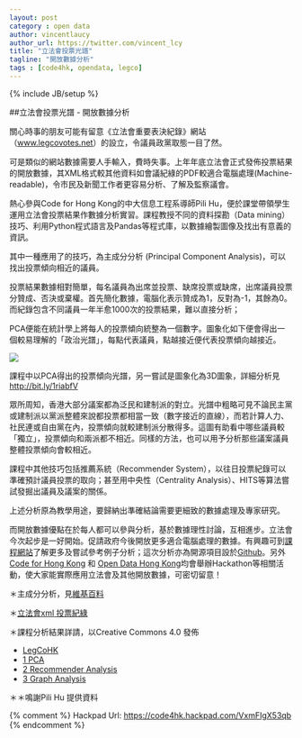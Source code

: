 ```yaml
---
layout: post
category : open data
author: vincentlaucy
author_url: https://twitter.com/vincent_lcy
title: "立法會投票光譜"
tagline: "開放數據分析"
tags : [code4hk, opendata, legco]
---
```

{% include JB/setup %}


##立法會投票光譜 - 開放數據分析

關心時事的朋友可能有留意《立法會重要表決紀錄》網站 （<u>www.legcovotes.net</u>）的設立，令議員政黨取態一目了然。

可是類似的網站數據需要人手輸入，費時失事。上年年底立法會正式發佈投票結果的開放數據，其XML格式較其他資料如會議紀綠的PDF較適合電腦處理(Machine-readable)，令市民及新聞工作者更容易分析、了解及監察議會。

熱心參與Code for Hong Kong的中大信息工程系導師Pili Hu，便於課堂帶領學生運用立法會投票結果作數據分析實習。課程教授不同的資料探勘（Data mining）技巧、利用Python程式語言及Pandas等程式庫，以數據繪製圖像及找出有意義的資訊。

其中一種應用了的技巧，為主成分分析 (Principal Component Analysis)，可以找出投票傾向相近的議員。

投票結果數據相對簡單，每名議員為出席並投票、缺席投票或缺席，出席議員投票分贊成、否決或棄權。首先簡化數據，電腦化表示贊成為1，反對為-1，其餘為0。而紀錄包含不同議員一年半愈1000次的投票結果，難以直接分析；

PCA便能在統計學上將每人的投票傾向統整為一個數字。圖象化如下便會得出一個較易理解的「政治光譜」，每點代表議員，點越接近便代表投票傾向越接近。

![](https://hackpad-attachments.s3.amazonaws.com/hackpad.com_VxmFIgX53qb_p.144570_1398513270115_undefined)

課程中以PCA得出的投票傾向光譜，另一嘗試是圖象化為3D圖象，詳細分析見[](http://bit.ly/1riabfV)http://bit.ly/1riabfV 

眾所周知，香港大部分議案都為泛民和建制派的對立。光譜中粗略可見不論民主黨或建制派以黨派整體來說都投票都相當一致（數字接近的直線），而若計算人力、社民連或自由黨在內，投票傾向就較建制派分散得多。這圖有助看中哪些議員較「獨立」，投票傾向和兩派都不相近。同樣的方法，也可以用予分析那些議案議員整體投票傾向會較相近。

課程中其他技巧包括推薦系統（Recommender System），以往日投票紀錄可以準確預計議員投票的取向；甚至用中央性（Centrality Analysis）、HITS等算法嘗試發掘出議員及議案的關係。

上述分析原為教學用途，要歸納出準確結論需要更細致的數據處理及專家研究。

而開放數據優點在於每人都可以參與分析，基於數據理性討論，互相進步。立法會今次起步是一好開始。促請政府今後開放更多適合電腦處理的數據。有興趣可到[課程網站](https://course.ie.cuhk.edu.hk/~engg4030/tutorial/)了解更多及嘗試參考例子分析；這次分析亦為開源項目設於[Github](http://nbviewer.ipython.org/urls/raw.githubusercontent.com/hupili/legcohk/master/LegCoHK.ipynb)。另外[Code for Hong Kong](https://www.facebook.com/groups/code4hk/) 和 [Open Data Hong Kong](http://odhk.github.io/)均會舉辦Hackathon等相關活動，使大家能實際應用立法會及其他開放數據，可密切留意！

＊主成分分析，見[維基百料](http://zh.wikipedia.org/zh-hk/%E4%B8%BB%E6%88%90%E5%88%86%E5%88%86%E6%9E%90) 

＊[立法會xml 投票紀綠](http://www.legco.gov.hk/general/english/counmtg/yr12-16/mtg_1213.htm#cm20121010) 

＊課程分析結果詳請，以Creative Commons 4.0 發佈

  * [LegCoHK](http://nbviewer.ipython.org/urls/raw.githubusercontent.com/hupili/legcohk/master/LegCoHK.ipynb) 
  * [1 PCA](http://nbviewer.ipython.org/urls/course.ie.cuhk.edu.hk/~engg4030/tutorial/tutorial7/Dimensionality-Reduction.ipynb) 
  * [2 Recommender Analysis](http://nbviewer.ipython.org/urls/course.ie.cuhk.edu.hk/~engg4030/tutorial/tutorial9/Recommender-System.ipynb) 
  * [3 Graph Analysis](http://nbviewer.ipython.org/urls/course.ie.cuhk.edu.hk/~engg4030/tutorial/tutorial10/Graph-Analysis.ipynb)

＊＊鳴謝Pili Hu 提供資料

{% comment %}
Hackpad Url: https://code4hk.hackpad.com/VxmFIgX53qb
{% endcomment %}



